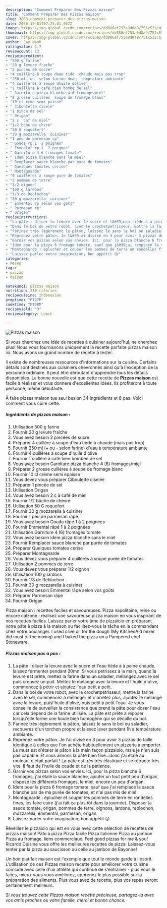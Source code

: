 ```yaml
---
description: "Comment Préparer Des Pizzas maison"
title: "Comment Préparer Des Pizzas maison"
slug: 3863-comment-preparer-des-pizzas-maison
date: 2020-10-01T07:25:01.907Z
image: https://img-global.cpcdn.com/recipes/dd886af753a0d0a9/751x532cq70/pizzas-maison-photo-principale-de-la-recette.jpg
thumbnail: https://img-global.cpcdn.com/recipes/dd886af753a0d0a9/751x532cq70/pizzas-maison-photo-principale-de-la-recette.jpg
cover: https://img-global.cpcdn.com/recipes/dd886af753a0d0a9/751x532cq70/pizzas-maison-photo-principale-de-la-recette.jpg
author: Jay Nash
ratingvalue: 4.7
reviewcount: 13
recipeingredient:
- "500 g farine"
- "20 g levure frache"
- "2 pinces de sucre"
- "4 cuillère à soupe deau tide  chaude mais pas trop"
- "250 ml  ou  selon farine deau  temprature ambiante"
- "4 cuillères à soupe dhuile dolive"
- "1 cuillère à café bien bombe de sel"
- " Garniture pizza blanche 4 6 fromagesmiel"
- "2 grosse cuillres  soupe de fromage blanc"
- "10 cl crme semi paisse"
- " Ciboulette cisele"
- "1 pince de sel"
- " Origan"
- "2 c  caf de miel"
- "1/2 bche de chvre"
- "50 G roquefort"
- "30 g mozzarella  cuisiner"
- "1 peu de parmesan rp"
- " Gouda rp 1  2 poignes"
- " Emmental rp 1  2 poignes"
- " Garniture 4 6 fromages tomate"
- " Idem pizza blanche sans le miel"
- " Remplacer sauce blanche par pure de tomates"
- " Quelques tomates cerise"
- " Montagnarde"
- "4 cuillères à soupe pure de tomates"
- "2 pommes de terre"
- "1/2 oignon"
- "100 g lardons"
- "1/3 de Reblochon"
- "30 g mozzarella  cuisiner"
- " Emmental rp selon vos gots"
- " Parmesan rp"
- " Origan"
recipeinstructions:
- "La pâte : diluer la levure avec le sucre et l&#39;eau tiède à à peine chaude, laissez fermenter pendant 20mn. Si vous pétrissez à la main, quand la levure est prête, mettez la farine dans un saladier, mélangez avec le sel puis creusez un puit. Mettez le mélange avec la levure et l&#39;huile d&#39;olive, commencez à pétrir et ajoutez l&#39;eau petit à petit."
- "Dans le bol de votre robot, avec le crochetpétrisseur, mettre la farine avec le sel, commencez à mélanger et n&#39;arrêtez plus, ajoutez le mélange avec la levure, puisl&#39;huile d&#39;olive, puis petit à petit l&#39;eau. Je vous conseille de surveiller la consistance que prend la pâte pour doser l&#39;eau car cela dépend de la farine utilisée. La pâte est prête à reposer lorsqu&#39;elle forme une boule bien homogène qui se décolle du bol."
- "Farinez très légèrement le pâton, laissez le sans le bol ou saladier, recouvrez d&#39;un torchon propre et laissez lever pendant 1h à température ambiante."
- "Reprenez votre pâton. Je l&#39;ai divisé en 3 pour avoir 3 pizzas de taille identique à celles que l&#39;on achète habituellement en pizzeria à emporter. Le must est d&#39;étaler le pâton à la main façon pizzaiolo, mais je n&#39;en suis pas capable. Et nous aimons la pâte bien fine...donc j&#39;ai étalé au rouleau, c&#39;était parfait ! La pâte est très très élastique et se rétracte très vite. Il faut de l&#39;huile de coude et de la patience."
- "Garnir vos pizzas selon vos envies. Ici, pour la pizza blanche 6 fromages, j&#39;ai étalé la sauce blanche, ajouter un tout petit peu d&#39;origan, disposé les différents fromages, le miel, encore un peu d&#39;origan."
- "Idem pour la pizza 6 fromage tomate, sauf que j&#39;ai remplacé la sauce blanche par de ma purée de tomates, et n&#39;ai pas mis de miel."
- "Montagnarde : éplucher et couper les pommes de terre en rondelles fines, les faire cuire (j&#39;ai fait ça plus tôt dans la journée). Disposer la sauce tomate, origan, pommes de terre, oignons, lardons, reblochon, mozzarella, emmental, parmesan, origan."
- "Laissez parler votre imagination, bon appétit 😉"
categories:
- Resep
tags:
- pizzas
- maison

katakunci: pizzas maison 
nutrition: 210 calories
recipecuisine: Indonesian
preptime: "PT27M"
cooktime: "PT58M"
recipeyield: "3"
recipecategory: Lunch

---
```



![Pizzas maison](https://img-global.cpcdn.com/recipes/dd886af753a0d0a9/751x532cq70/pizzas-maison-photo-principale-de-la-recette.jpg)

Si vous cherchez une idée de recettes à cuisiner aujourd'hui, ne cherchez plus! Nous vous fournissons uniquement la recette parfaite pizzas maison ici. Nous avons un grand nombre de recette à tester.

Il existe de nombreuses ressources d'informations sur la cuisine. Certains détails sont destinés aux cuisiniers chevronnés ainsi qu'à l'exception de la personne ordinaire. Il peut être déroutant d'apprendre tous les détails disponibles. La bonne nouvelle est que cette recette de <strong> Pizzas maison </strong> est facile à réaliser et vous donnera d'excellentes idées. Ils profiteront à toute personne, même débutante.

<!--inarticleads1-->

À faire pizzas maison tue seul besion 34 Ingrédients et 8 pas. Voici comment vous cuire cette.

##### Ingrédients de pizzas maison :

1. Utilisation 500 g farine
1. Fournir 20 g levure fraîche
1. Vous avez besoin 2 pincées de sucre
1. Préparer 4 cuillère à soupe d&#39;eau tiède à chaude (mais pas trop)
1. Fournir 250 ml (+ ou - selon farine) d&#39;eau à température ambiante
1. Fournir 4 cuillères à soupe d&#39;huile d&#39;olive
1. Fournir 1 cuillère à café bien bombée de sel
1. Vous avez besoin  Garniture pizza blanche 4 (6) fromages/miel
1. Préparer 2 grosse cuillères à soupe de fromage blanc
1. Fournir 10 cl crème semi épaisse
1. Vous devez vous préparer  Ciboulette ciselée
1. Préparer 1 pincée de sel
1. Utilisation  Origan
1. Vous avez besoin 2 c à café de miel
1. Fournir 1/2 bûche de chèvre
1. Utilisation 50 G roquefort
1. Fournir 30 g mozzarella à cuisiner
1. Fournir 1 peu de parmesan râpé
1. Vous avez besoin  Gouda râpé 1 à 2 poignées
1. Fournir  Emmental râpé 1 à 2 poignées
1. Utilisation  Garniture 4 (6) fromages tomate
1. Vous avez besoin  Idem pizza blanche sans le miel
1. Fournir  Remplacer sauce blanche par purée de tomates
1. Préparer  Quelques tomates cerise
1. Préparer  Montagnarde
1. Vous devez vous préparer 4 cuillères à soupe purée de tomates
1. Utilisation 2 pommes de terre
1. Vous devez vous préparer 1/2 oignon
1. Utilisation 100 g lardons
1. Fournir 1/3 de Reblochon
1. Fournir 30 g mozzarella à cuisiner
1. Vous avez besoin  Emmental râpé selon vos goûts
1. Préparer  Parmesan râpé
1. Fournir  Origan


Pizza maison : recettes faciles et savoureuses. Pizza napolitaine, reine ou encore calzone : réalisez une savoureuse pizza maison en vous inspirant de nos recettes faciles. Laissez parler votre âme de pizzaïolo en préparant votre pâte à pizza à la maison ou facilitez-vous la tâche en la commandant chez votre boulanger. I used olive oil for the dough (My KitchenAid mixer did most of the mixing) and I baked the pizza on a Pampered chef Stoneware. 

<!--inarticleads2-->

##### Pizzas maison pas à pas :

1. La pâte : diluer la levure avec le sucre et l&#39;eau tiède à à peine chaude, laissez fermenter pendant 20mn. Si vous pétrissez à la main, quand la levure est prête, mettez la farine dans un saladier, mélangez avec le sel puis creusez un puit. Mettez le mélange avec la levure et l&#39;huile d&#39;olive, commencez à pétrir et ajoutez l&#39;eau petit à petit.
1. Dans le bol de votre robot, avec le crochetpétrisseur, mettre la farine avec le sel, commencez à mélanger et n&#39;arrêtez plus, ajoutez le mélange avec la levure, puisl&#39;huile d&#39;olive, puis petit à petit l&#39;eau. Je vous conseille de surveiller la consistance que prend la pâte pour doser l&#39;eau car cela dépend de la farine utilisée. La pâte est prête à reposer lorsqu&#39;elle forme une boule bien homogène qui se décolle du bol.
1. Farinez très légèrement le pâton, laissez le sans le bol ou saladier, recouvrez d&#39;un torchon propre et laissez lever pendant 1h à température ambiante.
1. Reprenez votre pâton. Je l&#39;ai divisé en 3 pour avoir 3 pizzas de taille identique à celles que l&#39;on achète habituellement en pizzeria à emporter. Le must est d&#39;étaler le pâton à la main façon pizzaiolo, mais je n&#39;en suis pas capable. Et nous aimons la pâte bien fine...donc j&#39;ai étalé au rouleau, c&#39;était parfait ! La pâte est très très élastique et se rétracte très vite. Il faut de l&#39;huile de coude et de la patience.
1. Garnir vos pizzas selon vos envies. Ici, pour la pizza blanche 6 fromages, j&#39;ai étalé la sauce blanche, ajouter un tout petit peu d&#39;origan, disposé les différents fromages, le miel, encore un peu d&#39;origan.
1. Idem pour la pizza 6 fromage tomate, sauf que j&#39;ai remplacé la sauce blanche par de ma purée de tomates, et n&#39;ai pas mis de miel.
1. Montagnarde : éplucher et couper les pommes de terre en rondelles fines, les faire cuire (j&#39;ai fait ça plus tôt dans la journée). Disposer la sauce tomate, origan, pommes de terre, oignons, lardons, reblochon, mozzarella, emmental, parmesan, origan.
1. Laissez parler votre imagination, bon appétit 😉


Révéillez le pizzaïolo qui est en vous avec cette sélection de recettes de pizzas maison! Pâte à pizza Pizza facile Pizza italienne Pizza au jambon Pizza au fromage. liens commerciaux. Feel good pizzas for me &amp; you! Ricardo Cuisine vous offre les meilleures recettes de pizza. Laissez-vous tenter par la pizza au saucisson ou celle au jambon de Bayonne! 

<!--inarticleads1-->

<p>
Un bon plat fait maison est l'exemple que tout le monde garde à l'esprit. L'utilisation de ces Pizzas maison recette pour améliorer votre cuisine coïncide avec celle d'un athlète qui continue de s'entraîner - plus vous le faites, mieux vous vous améliorez, apprenez le plus possible sur la préparation des aliments. Plus vous avez de recette, plus vos repas seront certainement meilleurs.
</p>

<p>
<i>Si vous trouvez cette Pizzas maison recette précieuse, partagez-la avec vos amis proches ou votre famille, merci et bonne chance.</i>
</p>
